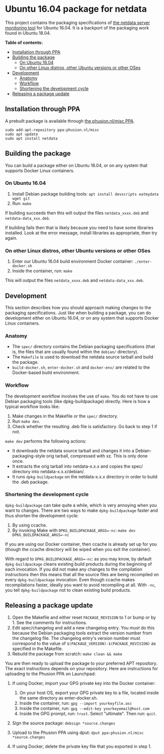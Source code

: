 # Ubuntu 16.04 package for netdata

This project contains the packaging specifications of [the netdata server monitoring tool](https://github.com/firehol/netdata) for Ubuntu 16.04. It is a backport of the packaging work found in Ubuntu 18.04.

**Table of contents:**

<!-- MarkdownTOC depth=3 autolink="true" bracket="round" -->

- [Installation through PPA](#installation-through-ppa)
- [Building the package](#building-the-package)
	- [On Ubuntu 16.04](#on-ubuntu-1604)
	- [On other Linux distros, other Ubuntu versions or other OSes](#on-other-linux-distros-other-ubuntu-versions-or-other-oses)
- [Development](#development)
	- [Anatomy](#anatomy)
	- [Workflow](#workflow)
	- [Shortening the development cycle](#shortening-the-development-cycle)
- [Releasing a package update](#releasing-a-package-update)

<!-- /MarkdownTOC -->

## Installation through PPA

A prebuilt package is available through [the phusion.nl/misc PPA](https://launchpad.net/~phusion.nl/+archive/ubuntu/misc).

~~~
sudo add-apt-repository ppa:phusion.nl/misc
sudo apt update
sudo apt install netdata
~~~

## Building the package

You can build a package either on Ubuntu 16.04, or on any system that supports Docker Linux containers.

### On Ubuntu 16.04

 1. Install Debian package building tools: `apt install devscripts eatmydata wget git`
 2. Run: `make`

If building succeeds then this will output the files `netdata_xxxx.deb` and `netdata-data_xxx.deb`.

If building fails then that is likely because you need to have some libraries installed. Look at the error message, install libraries as appropriate, then try again.

### On other Linux distros, other Ubuntu versions or other OSes

 1. Enter our Ubuntu 16.04 build environment Docker container: `./enter-docker.sh`
 2. Inside the container, run: `make`

This will output the files `netdata_xxxx.deb` and `netdata-data_xxx.deb`.

## Development

This section describes how you should approach making changes to the packaging specifications. Just like when building a package, you can do development either on Ubuntu 16.04, or on any system that supports Docker Linux containers.

### Anatomy

 * The `spec/` directory contains the Debian packaging specifications (that is, the files that are usually found within the `debian/` directory).
 * The `Makefile` is used to download the netdata source tarball and build the package.
 * `build-docker.sh`, `enter-docker.sh` and `docker-env/` are related to the Docker-based build environment.

### Workflow

The development workflow involves the use of `make`. You do not have to use Debian packaging tools (like dpkg-buildpackage) directly. Here is how a typical workflow looks like:

 1. Make changes in the Makefile or the `spec/` directory.
 2. Run `make dev`.
 3. Check whether the resulting .deb file is satisfactory. Go back to step 1 if not.

`make dev` performs the following actions:

 * It downloads the netdata source tarball and changes it into a Debian-packaging-style orig tarball, compressed with xz. This is only done once.
 * It extracts the orig tarball into netdata-x.x.x and copies the spec/ directory into netdata-x.x.x/debian/.
 * It runs `dpkg-buildpackage` on the netdata-x.x.x directory in order to build the .deb package.

### Shortening the development cycle

`dpkg-buildpackage` can take quite a while, which is very annoying when you want to changes. There are two ways to make `dpkg-buildpackage` faster and thus shorten the development cycle:

 1. By using ccache.
 2. By invoking Make with `DPKG_BUILDPACKAGE_ARGS=-nc`: `make dev DPKG_BUILDPACKAGE_ARGS=-nc`

If you are using our Docker container, then ccache is already set up for you (though the ccache directory will be wiped when you exit the container).

With regard to `DPKG_BUILDPACKAGE_ARGS=-nc`: as you may know, by default `dpkg-buildpackage` cleans existing build products during the beginning of each invocation. If you did not make any changes to the compilation instructions then this means that all the source files are being recompiled on every `dpkg-buildpackage` invocation. Even though ccache makes recompilations faster, ideally you want to avoid recompiling at all. With `-nc`, you tell `dpkg-buildpackage` not to clean existing build products.

## Releasing a package update

 1. Open the Makefile and either reset `PACKAGE_REVISION` to 1 or bump or by 1. See the comments for instructions.
 2. Edit spec/changelog and add a new changelog entry. You *must* do this because the Debian packaging tools extract the version number from the changelog file. The changelog entry's version number must correspond to the value of `$(PACKAGE_VERSION)-$(PACKAGE_REVISION)` as specified in the Makefile.
 3. Rebuild the package from scratch: `make clean && make`

You are then ready to upload the package to your preferred APT repository. The exact instructions depends on your repository. Here are instructions for uploading to the Phusion PPA on Launchpad:

 1. If using Docker, import your GPG private key into the Docker container:

     1. On your host OS, export your GPG private key to a file, located inside the same directory as enter-docker.sh.
     2. Inside the container, run: `gpg --import yourkeyfile.asc`
     3. Inside the container, run: `gpg --edit-key yourkeyemail@host.com`
     4. Inside the GPG prompt, run: `trust`. Select "ultimate". Then run: `quit`.

 2. Sign the source package: `debsign *source.changes`

 3. Upload to the Phusion PPA using dput: `dput ppa:phusion.nl/misc *source.changes`

 4. If using Docker, delete the private key file that you exported in step 1.
